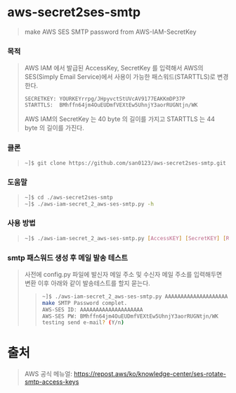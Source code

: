 # aws-secret2ses-smtp
> make AWS SES SMTP password from AWS-IAM-SecretKey
### 목적
> AWS IAM 에서 발급된 AccessKey, SecretKey 를 입력해서 AWS의 SES(Simply Email Service)에서 사용이 가능한 패스워드(STARTTLS)로 변경한다.
> ```
> SECRETKEY: YOURKEYrrpg/JHpyvctStUVcAV9177EAKKmDP37P
> STARTTLS:  BMhffn64jm4OuEUDmfVEXtEw5UhnjY3aorRUGNtjn/WK
> ```
> AWS IAM의 SecretKey 는 40 byte 의 길이를 가지고 STARTTLS 는 44 byte 의 길이를 가진다.
### 클론
> ```bash
> ~]$ git clone https://github.com/san0123/aws-secret2ses-smtp.git
> ```
### 도움말
> ```bash
> ~]$ cd ./aws-secret2ses-smtp
> ~]$ ./aws-iam-secret_2_aws-ses-smtp.py -h
> ```
### 사용 방법
> ```bash
> ~]$ ./aws-iam-secret_2_aws-ses-smtp.py [AccessKEY] [SecretKEY] [REGION]
> ```
### smtp 패스워드 생성 후 메일 발송 테스트
> 사전에 config.py 파일에 발신자 메일 주소 및 수신자 메일 주소를 입력해두면 변환 이후 아래와 같이 발송테스트를 할지 묻는다.
>> ```bash
>> ~]$ ./aws-iam-secret_2_aws-ses-smtp.py AAAAAAAAAAAAAAAAAAAA YOURKEYrrpg/JHpyvctStUVcAV9177EAKKmDP37P us-east-1
>> make SMTP Password complet.
>> AWS-SES ID: AAAAAAAAAAAAAAAAAAAA
>> AWS-SES PW: BMhffn64jm4OuEUDmfVEXtEw5UhnjY3aorRUGNtjn/WK
>> testing send e-mail? (Y/n)
>> ```
# 출처
> AWS 공식 메뉴얼: https://repost.aws/ko/knowledge-center/ses-rotate-smtp-access-keys
